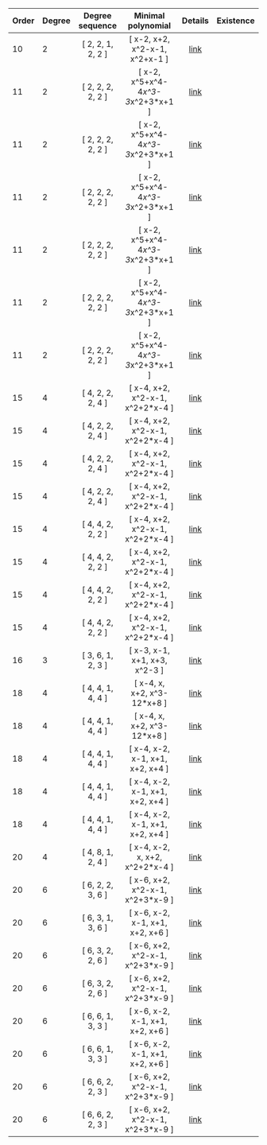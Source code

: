  |Order|Degree|Degree sequence |Minimal polynomial| Details|Existence|
|:---|:---|:--------: |:---------:| :---:| :----:|
|10|2|[ 2, 2, 1, 2, 2 ]|[ x-2, x+2, x^2-x-1, x^2+x-1 ]| [link](data2-10-1.txt)|  |
|11|2|[ 2, 2, 2, 2, 2 ]|[ x-2, x^5+x^4-4*x^3-3*x^2+3*x+1 ]| [link](data2-11-1.txt)|  |
|11|2|[ 2, 2, 2, 2, 2 ]|[ x-2, x^5+x^4-4*x^3-3*x^2+3*x+1 ]| [link](data2-11-2.txt)|  |
|11|2|[ 2, 2, 2, 2, 2 ]|[ x-2, x^5+x^4-4*x^3-3*x^2+3*x+1 ]| [link](data2-11-3.txt)|  |
|11|2|[ 2, 2, 2, 2, 2 ]|[ x-2, x^5+x^4-4*x^3-3*x^2+3*x+1 ]| [link](data2-11-4.txt)|  |
|11|2|[ 2, 2, 2, 2, 2 ]|[ x-2, x^5+x^4-4*x^3-3*x^2+3*x+1 ]| [link](data2-11-5.txt)|  |
|11|2|[ 2, 2, 2, 2, 2 ]|[ x-2, x^5+x^4-4*x^3-3*x^2+3*x+1 ]| [link](data2-11-6.txt)|  |
|15|4|[ 4, 2, 2, 2, 4 ]|[ x-4, x+2, x^2-x-1, x^2+2*x-4 ]| [link](data4-15-1.txt)|  |
|15|4|[ 4, 2, 2, 2, 4 ]|[ x-4, x+2, x^2-x-1, x^2+2*x-4 ]| [link](data4-15-2.txt)|  |
|15|4|[ 4, 2, 2, 2, 4 ]|[ x-4, x+2, x^2-x-1, x^2+2*x-4 ]| [link](data4-15-3.txt)|  |
|15|4|[ 4, 2, 2, 2, 4 ]|[ x-4, x+2, x^2-x-1, x^2+2*x-4 ]| [link](data4-15-4.txt)|  |
|15|4|[ 4, 4, 2, 2, 2 ]|[ x-4, x+2, x^2-x-1, x^2+2*x-4 ]| [link](data4-15-5.txt)|  |
|15|4|[ 4, 4, 2, 2, 2 ]|[ x-4, x+2, x^2-x-1, x^2+2*x-4 ]| [link](data4-15-6.txt)|  |
|15|4|[ 4, 4, 2, 2, 2 ]|[ x-4, x+2, x^2-x-1, x^2+2*x-4 ]| [link](data4-15-7.txt)|  |
|15|4|[ 4, 4, 2, 2, 2 ]|[ x-4, x+2, x^2-x-1, x^2+2*x-4 ]| [link](data4-15-8.txt)|  |
|16|3|[ 3, 6, 1, 2, 3 ]|[ x-3, x-1, x+1, x+3, x^2-3 ]| [link](data3-16-1.txt)|  |
|18|4|[ 4, 4, 1, 4, 4 ]|[ x-4, x, x+2, x^3-12*x+8 ]| [link](data4-18-1.txt)|  |
|18|4|[ 4, 4, 1, 4, 4 ]|[ x-4, x, x+2, x^3-12*x+8 ]| [link](data4-18-2.txt)|  |
|18|4|[ 4, 4, 1, 4, 4 ]|[ x-4, x-2, x-1, x+1, x+2, x+4 ]| [link](data4-18-3.txt)|  |
|18|4|[ 4, 4, 1, 4, 4 ]|[ x-4, x-2, x-1, x+1, x+2, x+4 ]| [link](data4-18-4.txt)|  |
|18|4|[ 4, 4, 1, 4, 4 ]|[ x-4, x-2, x-1, x+1, x+2, x+4 ]| [link](data4-18-5.txt)|  |
|20|4|[ 4, 8, 1, 2, 4 ]|[ x-4, x-2, x, x+2, x^2+2*x-4 ]| [link](data4-20-1.txt)|  |
|20|6|[ 6, 2, 2, 3, 6 ]|[ x-6, x+2, x^2-x-1, x^2+3*x-9 ]| [link](data6-20-1.txt)|  |
|20|6|[ 6, 3, 1, 3, 6 ]|[ x-6, x-2, x-1, x+1, x+2, x+6 ]| [link](data6-20-2.txt)|  |
|20|6|[ 6, 3, 2, 2, 6 ]|[ x-6, x+2, x^2-x-1, x^2+3*x-9 ]| [link](data6-20-3.txt)|  |
|20|6|[ 6, 3, 2, 2, 6 ]|[ x-6, x+2, x^2-x-1, x^2+3*x-9 ]| [link](data6-20-4.txt)|  |
|20|6|[ 6, 6, 1, 3, 3 ]|[ x-6, x-2, x-1, x+1, x+2, x+6 ]| [link](data6-20-5.txt)|  |
|20|6|[ 6, 6, 1, 3, 3 ]|[ x-6, x-2, x-1, x+1, x+2, x+6 ]| [link](data6-20-6.txt)|  |
|20|6|[ 6, 6, 2, 2, 3 ]|[ x-6, x+2, x^2-x-1, x^2+3*x-9 ]| [link](data6-20-7.txt)|  |
|20|6|[ 6, 6, 2, 2, 3 ]|[ x-6, x+2, x^2-x-1, x^2+3*x-9 ]| [link](data6-20-8.txt)|  |
